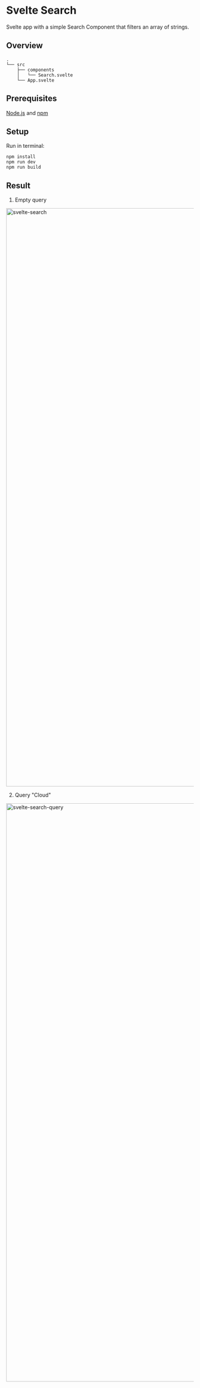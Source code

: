 # Svelte Search
Svelte app with a simple Search Component that filters an array of strings.

## Overview

```
.
└── src
    ├── components
    │   └── Search.svelte
    └── App.svelte
```

## Prerequisites

[Node.js](https://nodejs.org/) and [npm](https://www.npmjs.com/)

## Setup

Run in terminal:
```
npm install
npm run dev
npm run build
```

## Result

1. Empty query

<img width="1552" alt="svelte-search" src="https://user-images.githubusercontent.com/53351370/121805330-8aebe780-cc53-11eb-98d1-c82ef7680549.png">

2. Query "Cloud"

<img width="1552" alt="svelte-search-query" src="https://user-images.githubusercontent.com/53351370/121805334-8d4e4180-cc53-11eb-9ae9-ba8a005551c7.png">
